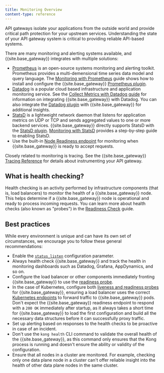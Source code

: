 ```yaml
---
title: Monitoring Overview
content-type: reference
---
```


API gateways isolate your applications from the outside world and provide critical path
protection for your upstream services. Understanding the state of your API gateway
system is critical to providing reliable API-based systems.

There are many monitoring and alerting systems available, and {{site.base_gateway}} integrates with 
multiple solutions:

* [Prometheus](https://prometheus.io/) is an open-source systems monitoring and alerting toolkit.
   Prometheus provides a multi-demensional time series data model and query language.
   The [Monitoring with Prometheus](/gateway/latest/production/monitoring/prometheus/) guide
   shows how to install and configure the {{site.base_gateway}} [Prometheus plugin](/hub/kong-inc/prometheus/).
* [Datadog](https://www.datadoghq.com/) is a popular cloud based infrastructure and application monitoring service.
   See the [Collect Metrics with Datadog guide](/gateway/latest/production/monitoring/datadog/) for information on 
   integrating {{site.base_gateway}} with Datadog. You can also integrate the [Datadog plugin](/hub/kong-inc/datadog/) with {{site.base_gateway}} for additional insights.
* [StatsD](https://github.com/statsd/statsd) is a lightweight network daemon that listens for application metrics on
   UDP or TCP and sends aggregated values to one or more backend services. {{site.base_gateway}} directly supports StatsD
   with the [StatsD plugin](/hub/kong-inc/statsd/). [Monitoring with StatsD](/gateway/latest/production/monitoring/statsd/) provides a 
   step-by-step guide to enabling StatsD.
* Use the built-in [Node Readiness endpoint](/gateway/latest/production/monitoring/healthcheck-probes/) for monitoring when {{site.base_gateway}} is ready to accept requests.

Closely related to monitoring is tracing. See the {{site.base_gateway}} [Tracing Reference](/gateway/latest/production/tracing/)
for details about instrumenting your API gateway.

## What is health checking?

Health checking is an activity performed by infrastructure components (that is, load balancers) to monitor the health of a {{site.base_gateway}} node.
This helps determine if a {{site.base_gateway}} node is operational and ready to process incoming requests. 
You can learn more about health checks (also known as "probes") in the [Readiness Check](/gateway/latest/production/monitoring/healthcheck-probes/) guide.

## Best practices

While every environment is unique and can have its own set of circumstances, we encourage you to follow these general recommendations:

* Enable the [`status_listen`](/gateway/latest/reference/configuration/#status_listen) configuration parameter.
* Always health check {{site.base_gateway}} and track the health in monitoring dashboards such as Datadog, Grafana, AppDynamics, and so on.
* Configure the load balancer or other components immediately fronting {{site.base_gateway}} to use the [readiness probe](/gateway/latest/production/monitoring/healthcheck-probes/).
* In the case of Kubernetes, configure both [liveness and readiness probes](/gateway/latest/production/monitoring/healthcheck-probes/) for {{site.base_gateway}}, ensuring a load balancer uses the correct [Kubernetes endpoints](https://kubernetes.io/docs/concepts/services-networking/service/#endpoints) to forward traffic to {{site.base_gateway}} pods. 
Don't expect the {{site.base_gateway}} readiness endpoint to respond with a `200 OK` immediately after startup, as it always takes a short time for {{site.base_gateway}} to load the first configuration and build all the necessary data structures before it can successfully proxy traffic.
* Set up alerting based on responses to the health checks to be proactive in case of an incident.
* Don't use the `kong health` CLI command to validate the overall health of the {{site.base_gateway}}, as this command only ensures that the Kong process is running and doesn't ensure the ability or validity of the configuration.
* Ensure that all nodes in a cluster are monitored. For example, checking only one data plane node in a cluster can't offer reliable insight into the health of other data plane nodes in the same cluster.